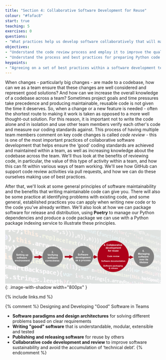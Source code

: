 ```yaml
---
title: "Section 4: Collaborative Software Development for Reuse"
colour: "#fafac8"
start: true
teaching: 5
exercises: 0
questions:
- "What practices help us develop software collaboratively that will make it easier for us and others to further develop and reuse it?"
objectives:
- "Understand the code review process and employ it to improve the quality of code."
- "Understand the process and best practices for preparing Python code for reuse by others."
keypoints:
- "Agreeing on a set of best practices within a software development team will help to improve your software's understandability, extensibility, testability, reusability and overall sustainability."
---
```


When changes - particularly big changes - are made to a codebase, how can we as a team ensure that these changes are well considered and represent good solutions?
And how can we increase the overall knowledge of a codebase across a team?
Sometimes project goals and time pressures take precedence and producing maintainable, reusable code is not given the
time it deserves. So, when a change or a new feature is needed - often the shortest route to making it work is taken
as opposed to a more well thought-out solution. For this reason, it is important not to write the code alone and in
isolation and use other team members verify each other's code and measure our coding standards against.
This process of having multiple team members comment on key code changes is called *code review* -
this is one of the most important practices of collaborative software development that helps ensure
the ‘good’ coding standards are achieved and maintained within a team, as well as increasing knowledge about the codebase across the team.
We'll thus look at the benefits of reviewing code,
in particular, the value of this type of activity within a team,
and how this can fit within various ways of team working.
We'll see how GitHub can support code review activities via pull requests,
and how we can do these ourselves making use of best practices.

After that, we'll look at some general principles of software maintainability and the benefits that writing maintainable
code can give you. There will also be some practice at identifying problems with existing code, and some general, established practices you can apply when writing new code or to the code you've already written.
We'll also look at how we can package software for release and distribution, using **Poetry** to manage our Python dependencies and produce a code package we can use with a Python package indexing service to illustrate these principles.

![Software design and architecture](../fig/section4-overview.png){: .image-with-shadow width="800px" }


{% include links.md %}


{% comment %}
Designing and Developing "Good" Software in Teams
- **Software paradigms and design architectures** for solving different problems based on clear requirements
- **Writing "good" software** that is understandable, modular, extensible and tested
- **Publishing and releasing software** for reuse by others
- **Collaborative code development and review** to improve software sustainability and avoid the accumulation of ‘technical debt’.
  {% endcomment %}
